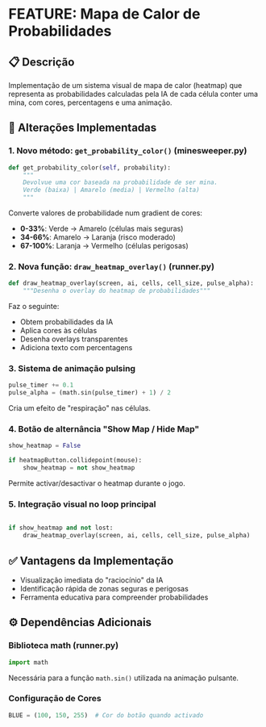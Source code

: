 # FEATURE: Mapa de Calor de Probabilidades

## 📋 Descrição

Implementação de um sistema visual de mapa de calor (heatmap) que representa as probabilidades calculadas pela IA de cada célula conter uma mina, com cores, percentagens e uma animação.

## 🔧 Alterações Implementadas

### 1. **Novo método: `get_probability_color()`** (minesweeper.py)
```python
def get_probability_color(self, probability):
    """
    Devolvue uma cor baseada na probabilidade de ser mina.
    Verde (baixa) | Amarelo (media) | Vermelho (alta)
    """
```

Converte valores de probabilidade num gradient de cores:
- **0-33%**: Verde → Amarelo (células mais seguras)
- **34-66%**: Amarelo → Laranja (risco moderado)
- **67-100%**: Laranja → Vermelho (células perigosas)

### 2. **Nova função: `draw_heatmap_overlay()`** (runner.py)
```python
def draw_heatmap_overlay(screen, ai, cells, cell_size, pulse_alpha):
    """Desenha o overlay do heatmap de probabilidades"""
```

Faz o seguinte:
- Obtem probabilidades da IA
- Aplica cores às células
- Desenha overlays transparentes
- Adiciona texto com percentagens

### 3. **Sistema de animação pulsing**
```python
pulse_timer += 0.1
pulse_alpha = (math.sin(pulse_timer) + 1) / 2 
```

Cria um efeito de "respiração" nas células.

### 4. **Botão de alternância "Show Map / Hide Map"**
```python
show_heatmap = False

if heatmapButton.collidepoint(mouse):
    show_heatmap = not show_heatmap
```

Permite activar/desactivar o heatmap durante o jogo.

### 5. **Integração visual no loop principal**
```python

if show_heatmap and not lost:
    draw_heatmap_overlay(screen, ai, cells, cell_size, pulse_alpha)
```

## ✅ Vantagens da Implementação

- Visualização imediata do "raciocínio" da IA
- Identificação rápida de zonas seguras e perigosas
- Ferramenta educativa para compreender probabilidades

## ⚙️ Dependências Adicionais

### **Biblioteca math** (runner.py)
```python
import math
```
Necessária para a função `math.sin()` utilizada na animação pulsante.

### **Configuração de Cores**
```python
BLUE = (100, 150, 255)  # Cor do botão quando activado
```